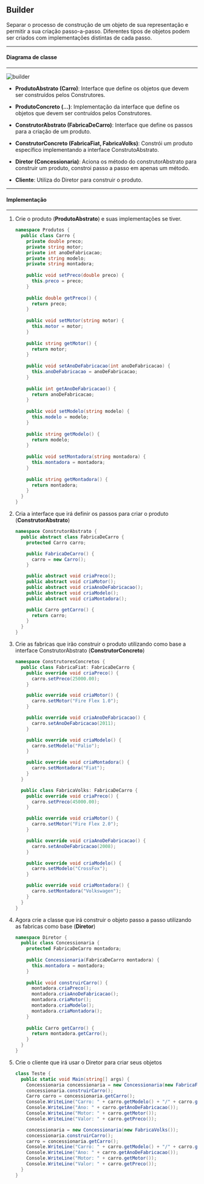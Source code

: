 ## Builder

Separar o processo de construção de um objeto de sua representação e permitir a sua criação passo-a-passo. Diferentes tipos de objetos podem ser
criados com implementações distintas de cada passo.

***
#### Diagrama de classe
***

![builder](https://cloud.githubusercontent.com/assets/14116020/26184556/20f84e22-3b5c-11e7-946a-5211bfaeef48.png)

* **ProdutoAbstrato (Carro)**: Interface que define os objetos que devem ser construídos pelos Construtores.

* **ProdutoConcreto (...)**: Implementação da interface que define os objetos que devem ser contruídos pelos Construtores.

* **ConstrutorAbstrato (FabricaDeCarro)**: Interface que define os passos para a criação de um produto.

* **ConstrutorConcreto (FabricaFiat, FabricaVolks)**: Constrói um produto específico implementando a interface ConstrutoAbstrato.

* **Diretor (Concessionaria)**: Aciona os método do construtorAbstrato para construir um produto, constroi passo a passo em apenas um método.

* **Cliente**: Utiliza do Diretor para construir o produto.

***
#### Implementação
***

1. Crie o produto (**ProdutoAbstrato**) e suas implementações se tiver.

    ```c#
    namespace Produtos {
      public class Carro {
        private double preco;
        private string motor;
        private int anoDeFabricacao;
        private string modelo;
        private string montadora;
      
        public void setPreco(double preco) {
          this.preco = preco;
        }
      
        public double getPreco() {
          return preco;
        }
      
        public void setMotor(string motor) {
          this.motor = motor;
        }
      
        public string getMotor() {
          return motor;
        }
      
        public void setAnoDeFabricacao(int anoDeFabricacao) {
          this.anoDeFabricacao = anoDeFabricacao;
        }
      
        public int getAnoDeFabricacao() {
          return anoDeFabricacao;
        }
      
        public void setModelo(string modelo) {
          this.modelo = modelo;
        }
      
        public string getModelo() {
          return modelo;
        }
      
        public void setMontadora(string montadora) {
          this.montadora = montadora;
        }
      
        public string getMontadora() {
          return montadora;
        }
      }
    }
    ```

2. Cria a interface que irá definir os passos para criar o produto (**ConstrutorAbstrato**)

    ```c#
    namespace ConstrutorAbstrato {
      public abstract class FabricaDeCarro {
        protected Carro carro;
    
        public FabricaDeCarro() {
          carro = new Carro();
        }
    
        public abstract void criaPreco();
        public abstract void criaMotor();
        public abstract void criaAnoDeFabricacao();
        public abstract void criaModelo();
        public abstract void criaMontadora();
    
        public Carro getCarro() {
          return carro;
        }
      }
    }
    ```

3. Crie as fabricas que irão construir o produto utilizando como base a interface ConstrutorAbstrato (**ConstrutorConcreto**)

    ```c#
    namespace ConstrutoresConcretos {
      public class FabricaFiat: FabricaDeCarro {
        public override void criaPreco() {
          carro.setPreco(25000.00);
        }
    
        public override void criaMotor() {
          carro.setMotor("Fire Flex 1.0");
        }
    
        public override void criaAnoDeFabricacao() {
          carro.setAnoDeFabricacao(2011);
        }
    
        public override void criaModelo() {
          carro.setModelo("Palio");
        }
    
        public override void criaMontadora() {
          carro.setMontadora("Fiat");
        }
      }
    
      public class FabricaVolks: FabricaDeCarro {
        public override void criaPreco() {
          carro.setPreco(45000.00);
        }
    
        public override void criaMotor() {
          carro.setMotor("Fire Flex 2.0");
        }
    
        public override void criaAnoDeFabricacao() {
          carro.setAnoDeFabricacao(2008);
        }
    
        public override void criaModelo() {
          carro.setModelo("CrossFox");
        }
    
        public override void criaMontadora() {
          carro.setMontadora("Volkswagen");
        }
      }
    }
    ```

4. Agora crie a classe que irá construir o objeto passo a passo utilizando as fabricas como base (**Diretor**)

    ```c#
    namespace Diretor {
      public class Concessionaria {
        protected FabricaDeCarro montadora;
      
        public Concessionaria(FabricaDeCarro montadora) {
          this.montadora = montadora;
        }
      
        public void construirCarro() {
          montadora.criaPreco();
          montadora.criaAnoDeFabricacao();
          montadora.criaMotor();
          montadora.criaModelo();
          montadora.criaMontadora();
        }
      
        public Carro getCarro() {
          return montadora.getCarro();
        }
      }
    }
    ```

5. Crie o cliente que irá usar o Diretor para criar seus objetos

    ```c#
    class Teste {
      public static void Main(string[] args) {
        Concessionaria concessionaria = new Concessionaria(new FabricaFiat());
        concessionaria.construirCarro();
        Carro carro = concessionaria.getCarro();
        Console.WriteLine("Carro: " + carro.getModelo() + "/" + carro.getMontadora());
        Console.WriteLine("Ano: " + carro.getAnoDeFabricacao());
        Console.WriteLine("Motor: " + carro.getMotor());
        Console.WriteLine("Valor: " + carro.getPreco());
    
        concessionaria = new Concessionaria(new FabricaVolks());
        concessionaria.construirCarro();
        carro = concessionaria.getCarro();
        Console.WriteLine("Carro: " + carro.getModelo() + "/" + carro.getMontadora());
        Console.WriteLine("Ano: " + carro.getAnoDeFabricacao());
        Console.WriteLine("Motor: " + carro.getMotor());
        Console.WriteLine("Valor: " + carro.getPreco());
      }
    }
    ```
